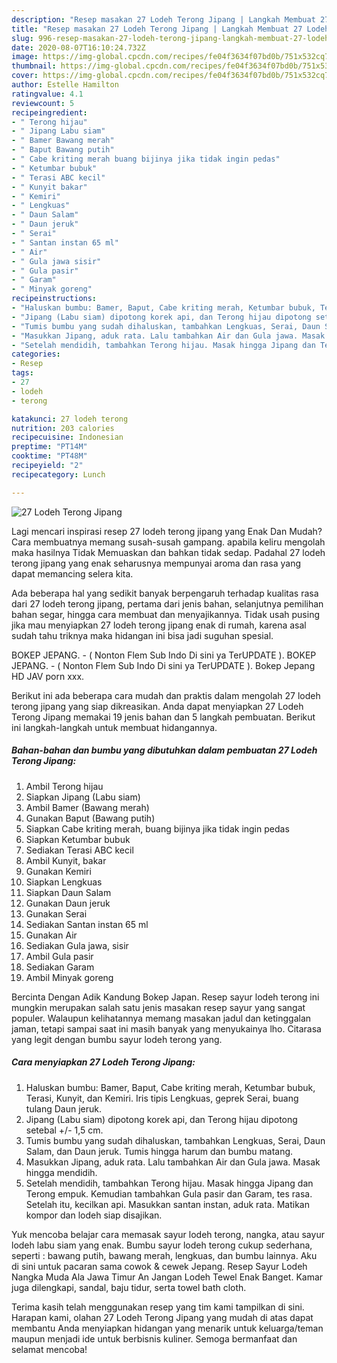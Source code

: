 ```yaml
---
description: "Resep masakan 27 Lodeh Terong Jipang | Langkah Membuat 27 Lodeh Terong Jipang Yang Menggugah Selera"
title: "Resep masakan 27 Lodeh Terong Jipang | Langkah Membuat 27 Lodeh Terong Jipang Yang Menggugah Selera"
slug: 996-resep-masakan-27-lodeh-terong-jipang-langkah-membuat-27-lodeh-terong-jipang-yang-menggugah-selera
date: 2020-08-07T16:10:24.732Z
image: https://img-global.cpcdn.com/recipes/fe04f3634f07bd0b/751x532cq70/27-lodeh-terong-jipang-foto-resep-utama.jpg
thumbnail: https://img-global.cpcdn.com/recipes/fe04f3634f07bd0b/751x532cq70/27-lodeh-terong-jipang-foto-resep-utama.jpg
cover: https://img-global.cpcdn.com/recipes/fe04f3634f07bd0b/751x532cq70/27-lodeh-terong-jipang-foto-resep-utama.jpg
author: Estelle Hamilton
ratingvalue: 4.1
reviewcount: 5
recipeingredient:
- " Terong hijau"
- " Jipang Labu siam"
- " Bamer Bawang merah"
- " Baput Bawang putih"
- " Cabe kriting merah buang bijinya jika tidak ingin pedas"
- " Ketumbar bubuk"
- " Terasi ABC kecil"
- " Kunyit bakar"
- " Kemiri"
- " Lengkuas"
- " Daun Salam"
- " Daun jeruk"
- " Serai"
- " Santan instan 65 ml"
- " Air"
- " Gula jawa sisir"
- " Gula pasir"
- " Garam"
- " Minyak goreng"
recipeinstructions:
- "Haluskan bumbu: Bamer, Baput, Cabe kriting merah, Ketumbar bubuk, Terasi, Kunyit, dan Kemiri. Iris tipis Lengkuas, geprek Serai, buang tulang Daun jeruk."
- "Jipang (Labu siam) dipotong korek api, dan Terong hijau dipotong setebal +/- 1,5 cm."
- "Tumis bumbu yang sudah dihaluskan, tambahkan Lengkuas, Serai, Daun Salam, dan Daun jeruk. Tumis hingga harum dan bumbu matang."
- "Masukkan Jipang, aduk rata. Lalu tambahkan Air dan Gula jawa. Masak hingga mendidih."
- "Setelah mendidih, tambahkan Terong hijau. Masak hingga Jipang dan Terong empuk. Kemudian tambahkan Gula pasir dan Garam, tes rasa. Setelah itu, kecilkan api. Masukkan santan instan, aduk rata. Matikan kompor dan lodeh siap disajikan."
categories:
- Resep
tags:
- 27
- lodeh
- terong

katakunci: 27 lodeh terong 
nutrition: 203 calories
recipecuisine: Indonesian
preptime: "PT14M"
cooktime: "PT48M"
recipeyield: "2"
recipecategory: Lunch

---
```



![27 Lodeh Terong Jipang](https://img-global.cpcdn.com/recipes/fe04f3634f07bd0b/751x532cq70/27-lodeh-terong-jipang-foto-resep-utama.jpg)

Lagi mencari inspirasi resep 27 lodeh terong jipang yang Enak Dan Mudah? Cara membuatnya memang susah-susah gampang. apabila keliru mengolah maka hasilnya Tidak Memuaskan dan bahkan tidak sedap. Padahal 27 lodeh terong jipang yang enak seharusnya mempunyai aroma dan rasa yang dapat memancing selera kita.

Ada beberapa hal yang sedikit banyak berpengaruh terhadap kualitas rasa dari 27 lodeh terong jipang, pertama dari jenis bahan, selanjutnya pemilihan bahan segar, hingga cara membuat dan menyajikannya. Tidak usah pusing jika mau menyiapkan 27 lodeh terong jipang enak di rumah, karena asal sudah tahu triknya maka hidangan ini bisa jadi suguhan spesial.

BOKEP JEPANG. - ( Nonton Flem Sub Indo Di sini ya TerUPDATE ). BOKEP JEPANG. - ( Nonton Flem Sub Indo Di sini ya TerUPDATE ). Bokep Jepang HD JAV porn xxx.


Berikut ini ada beberapa cara mudah dan praktis dalam mengolah 27 lodeh terong jipang yang siap dikreasikan. Anda dapat menyiapkan 27 Lodeh Terong Jipang memakai 19 jenis bahan dan 5 langkah pembuatan. Berikut ini langkah-langkah untuk membuat hidangannya.

<!--inarticleads1-->

##### Bahan-bahan dan bumbu yang dibutuhkan dalam pembuatan 27 Lodeh Terong Jipang:

1. Ambil  Terong hijau
1. Siapkan  Jipang (Labu siam)
1. Ambil  Bamer (Bawang merah)
1. Gunakan  Baput (Bawang putih)
1. Siapkan  Cabe kriting merah, buang bijinya jika tidak ingin pedas
1. Siapkan  Ketumbar bubuk
1. Sediakan  Terasi ABC kecil
1. Ambil  Kunyit, bakar
1. Gunakan  Kemiri
1. Siapkan  Lengkuas
1. Siapkan  Daun Salam
1. Gunakan  Daun jeruk
1. Gunakan  Serai
1. Sediakan  Santan instan 65 ml
1. Gunakan  Air
1. Sediakan  Gula jawa, sisir
1. Ambil  Gula pasir
1. Sediakan  Garam
1. Ambil  Minyak goreng


Bercinta Dengan Adik Kandung Bokep Japan. Resep sayur lodeh terong ini mungkin merupakan salah satu jenis masakan resep sayur yang sangat populer. Walaupun kelihatannya memang masakan jadul dan ketinggalan jaman, tetapi sampai saat ini masih banyak yang menyukainya lho. Citarasa yang legit dengan bumbu sayur lodeh terong yang. 

<!--inarticleads2-->

##### Cara menyiapkan 27 Lodeh Terong Jipang:

1. Haluskan bumbu: Bamer, Baput, Cabe kriting merah, Ketumbar bubuk, Terasi, Kunyit, dan Kemiri. Iris tipis Lengkuas, geprek Serai, buang tulang Daun jeruk.
1. Jipang (Labu siam) dipotong korek api, dan Terong hijau dipotong setebal +/- 1,5 cm.
1. Tumis bumbu yang sudah dihaluskan, tambahkan Lengkuas, Serai, Daun Salam, dan Daun jeruk. Tumis hingga harum dan bumbu matang.
1. Masukkan Jipang, aduk rata. Lalu tambahkan Air dan Gula jawa. Masak hingga mendidih.
1. Setelah mendidih, tambahkan Terong hijau. Masak hingga Jipang dan Terong empuk. Kemudian tambahkan Gula pasir dan Garam, tes rasa. Setelah itu, kecilkan api. Masukkan santan instan, aduk rata. Matikan kompor dan lodeh siap disajikan.


Yuk mencoba belajar cara memasak sayur lodeh terong, nangka, atau sayur lodeh labu siam yang enak. Bumbu sayur lodeh terong cukup sederhana, seperti : bawang putih, bawang merah, lengkuas, dan bumbu lainnya. Aku di sini untuk pacaran sama cowok &amp; cewek Jepang. Resep Sayur Lodeh Nangka Muda Ala Jawa Timur An Jangan Lodeh Tewel Enak Banget. Kamar juga dilengkapi, sandal, baju tidur, serta towel bath cloth. 

Terima kasih telah menggunakan resep yang tim kami tampilkan di sini. Harapan kami, olahan 27 Lodeh Terong Jipang yang mudah di atas dapat membantu Anda menyiapkan hidangan yang menarik untuk keluarga/teman maupun menjadi ide untuk berbisnis kuliner. Semoga bermanfaat dan selamat mencoba!
